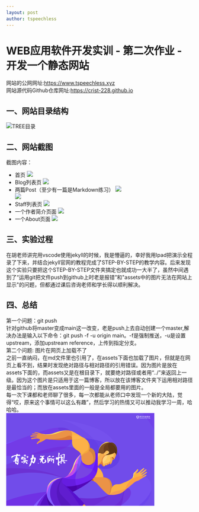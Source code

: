```yaml
---
layout: post
author: tspeechless
---
```

# WEB应用软件开发实训 - 第二次作业 - 开发一个静态网站

网站的公网网址:<https://www.tspeechless.xyz>  
网站源代码Github仓库网址:<https://crist-228.github.io>

## 一、网站目录结构

![TREE目录](/assets/images/tree_directory.bmp)

## 二、网站截图

截图内容：

- 首页
![](/assets/images/home_page.bmp)  
- Blog列表页
![](/assets/images/blog_page.bmp)  
- 两篇Post（至少有一篇是Markdown练习）
![](/assets/images/post1.bmp)  
![](/assets/images/post2.bmp)  
- Staff列表页
![](/assets/images/staff_page.bmp)  
- 一个作者简介页面
![](/assets/images/staff.bmp)  
- 一个About页面
![](/assets/images/about_page.bmp)  

## 三、实验过程

在胡老师讲完用vscode使用jekyll的时候，我是懵逼的，幸好我用Ipad把演示全程录了下来，并结合jekyll官网的教程完成了STEP-BY-STEP的教学内容。后来发现这个实验只要把这个STEP-BY-STEP文件夹搞定也就成功一大半了，虽然中间遇到了“运用git把文件push到github上时老是报错”和"assets中的图片无法在网站上显示"的问题，但都通过课后咨询老师和学长得以顺利解决。

## 四、总结

第一个问题：git push  
针对github将master变成main这一改变，老是push上去自动创建一个master,解决办法是输入以下命令：git push -f -u origin main。-f是强制推送，-u是设置upstream，添加upstream reference，上传到指定分支。  
第二个问题: 图片在网页上加载不了  
之前一直纳闷，在md文件里也引用了，在assets下面也加载了图片，但就是在网页上看不到，结果时发现绝对路径与相对路径的引用错误。因为图片是放在assets下面的，而assets又是在根目录下，就要绝对路径或者用“../”来返回上一级。因为这个图片是只适用于这一篇博客，所以放在该博客文件夹下运用相对路径是最恰当的；而放在assets里面的一般是全局都要用的图片。  
每一次下课都和老师聊了很多，每一次都能从老师口中发现一个新的大陆，觉得“哎，原来这个事情可以这么有趣”，然后学习的热情又可以推动我学习一周，哈哈哈。  
![](/assets/images/slogen.jpg)  